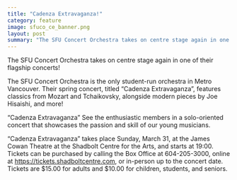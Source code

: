 ```yaml
---
title: "Cadenza Extravaganza!"
category: feature
image: sfuco_ce_banner.png
layout: post
summary: "The SFU Concert Orchestra takes on centre stage again in one of their flagship concerts!"
---
```


The SFU Concert Orchestra takes on centre stage again in one of their flagship concerts!

The SFU Concert Orchestra is the only student-run orchestra in Metro Vancouver. Their spring concert, titled “Cadenza Extravaganza”, features classics from Mozart and Tchaikovsky, alongside modern pieces by Joe Hisaishi, and more!

“Cadenza Extravaganza” See the enthusiastic members in a solo-oriented concert that showcases the passion and skill of our young musicians. 

“Cadenza Extravaganza” takes place Sunday, March 31, at the James Cowan Theatre at the Shadbolt Centre for the Arts, and starts at 19:00. Tickets can be purchased by calling the Box Office at  604-205-3000, online at https://tickets.shadboltcentre.com, or in-person up to the concert date. Tickets are $15.00 for adults and $10.00 for children, students, and seniors.
